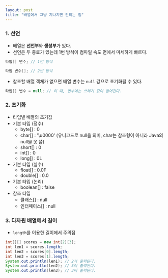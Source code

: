 ```yaml
---
layout: post
title: "배열에서 그냥 지나치면 안되는 점"
---
```


### 1. 선언

- 배열은 **선언부**와 **생성부**가 있다.
 - 선언은 두 종료가 있는데 1번 방식이 컴파일 속도 면에서 미세하게 빠르다.
```java
타입[] 변수; // 1번 방식
```
```java
타입 변수[]; // 2번 방식
```
 - 참조할 배열 객체가 없으면 배열 변수는 `null` 값으로 초기화될 수 있다.
```java
타입[] 변수 = null; // 이 때, 변수에는 쓰레기 값이 들어간다.
```

### 2. 초기화
- 타입별 배열의 초기값
 - 기본 타입 (정수)
   - byte[] : 0
   - char[] : '\u0000' (유니코드로 null을 의미, char는 참조형이 아니라 Java의 null을 못 씀)
   - short[] : 0
   - int[] : 0
   - long[] : 0L
 - 기본 타입 (실수)
   - float[] : 0.0F
   - double[] : 0.0
 - 기본 타입 (논리)
   - boolean[] : false
 - 참조 타입
   - 클래스[] : null
   - 인터페이스[] : null

### 3. 다차원 배열에서 길이
- `length`를 이용한 길이에서 주의점
```java
int[][] scores = new int[2][3];
int len1 = scores.length;
int len2 = scores[0].length;
int len3 = scores[1].length;
System.out.println(len1); // 2가 출력된다.
System.out.println(len2); // 3이 출력된다.
System.out.println(len3); // 3이 출력된다.
```